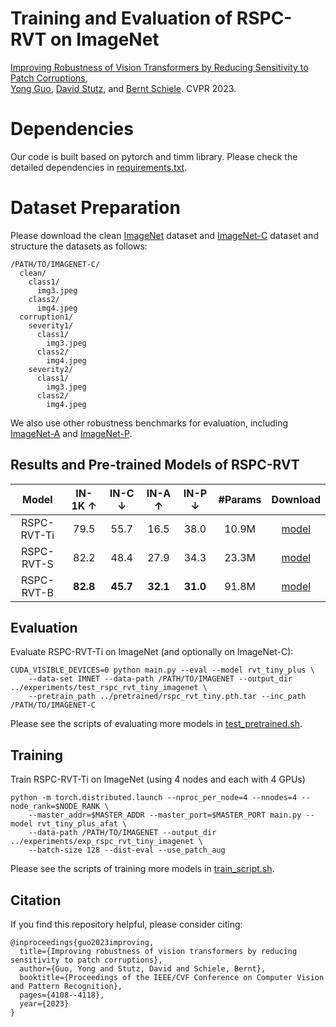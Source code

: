 # Training and Evaluation of RSPC-RVT on ImageNet
[Improving Robustness of Vision Transformers by Reducing Sensitivity to Patch Corruptions](https://openaccess.thecvf.com/content/CVPR2023/papers/Guo_Improving_Robustness_of_Vision_Transformers_by_Reducing_Sensitivity_To_Patch_CVPR_2023_paper.pdf), \
[Yong Guo](http://www.guoyongcs.com/), [David Stutz](https://davidstutz.de/), and [Bernt Schiele](https://scholar.google.com/citations?user=z76PBfYAAAAJ&hl=en). CVPR 2023.



# Dependencies
Our code is built based on pytorch and timm library. Please check the detailed dependencies in [requirements.txt](https://github.com/guoyongcs/RSPC/requirements.txt).

# Dataset Preparation

Please download the clean [ImageNet](http://image-net.org/) dataset and [ImageNet-C](https://zenodo.org/record/2235448) dataset and structure the datasets as follows:

```
/PATH/TO/IMAGENET-C/
  clean/
    class1/
      img3.jpeg
    class2/
      img4.jpeg
  corruption1/
    severity1/
      class1/
        img3.jpeg
      class2/
        img4.jpeg
    severity2/
      class1/
        img3.jpeg
      class2/
        img4.jpeg
```

We also use other robustness benchmarks for evaluation, including [ImageNet-A](https://github.com/hendrycks/natural-adv-examples) and [ImageNet-P](https://zenodo.org/record/3565846).



## Results and Pre-trained Models of RSPC-RVT


|       Model       | IN-1K $\uparrow$ | IN-C $\downarrow$ | IN-A $\uparrow$ | IN-P $\downarrow$ | #Params |                                                                                Download                                                                                |
|:-----------------:|:----------------:|:-----------------:|:---------------:|:-----------------:|:-------:|:----------------------------------------------------------------------------------------------------------------------------------------------------------------------:|
|    RSPC-RVT-Ti    |       79.5       |       55.7        |      16.5       |       38.0        |    10.9M    |                                        [model](https://github.com/guoyongcs/RSPC/releases/download/v1.0/rspc_rvt_tiny.pth.tar)                                         |
|    RSPC-RVT-S     |       82.2       |       48.4        |      27.9       |       34.3        |  23.3M  |                                        [model](https://github.com/guoyongcs/RSPC/releases/download/v1.0/rspc_rvt_small.pth.tar)                                        |
|    RSPC-RVT-B     |     **82.8**     |     **45.7**      |    **32.1**     |     **31.0**      |  91.8M  |                                        [model](https://github.com/guoyongcs/RSPC/releases/download/v1.0/rspc_rvt_base.pth.tar)                                         |




## Evaluation

Evaluate RSPC-RVT-Ti on ImageNet (and optionally on ImageNet-C):
```
CUDA_VISIBLE_DEVICES=0 python main.py --eval --model rvt_tiny_plus \
    --data-set IMNET --data-path /PATH/TO/IMAGENET --output_dir ../experiments/test_rspc_rvt_tiny_imagenet \
    --pretrain_path ../pretrained/rspc_rvt_tiny.pth.tar --inc_path /PATH/TO/IMAGENET-C
```
Please see the scripts of evaluating more models in [test_pretrained.sh](test_pretrained.sh).


## Training 
Train RSPC-RVT-Ti on ImageNet (using 4 nodes and each with 4 GPUs)
```
python -m torch.distributed.launch --nproc_per_node=4 --nnodes=4 --node_rank=$NODE_RANK \
    --master_addr=$MASTER_ADDR --master_port=$MASTER_PORT main.py --model rvt_tiny_plus_afat \
    --data-path /PATH/TO/IMAGENET --output_dir ../experiments/exp_rspc_rvt_tiny_imagenet \
    --batch-size 128 --dist-eval --use_patch_aug
```

Please see the scripts of training more models in [train_script.sh](train_script.sh).

## Citation
If you find this repository helpful, please consider citing:
```
@inproceedings{guo2023improving,
  title={Improving robustness of vision transformers by reducing sensitivity to patch corruptions},
  author={Guo, Yong and Stutz, David and Schiele, Bernt},
  booktitle={Proceedings of the IEEE/CVF Conference on Computer Vision and Pattern Recognition},
  pages={4108--4118},
  year={2023}
}
```


